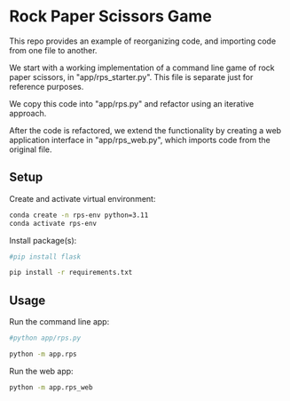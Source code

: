 
# Rock Paper Scissors Game

This repo provides an example of reorganizing code, and importing code from one file to another.

We start with a working implementation of a command line game of rock paper scissors, in "app/rps_starter.py". This file is separate just for reference purposes.

We copy this code into "app/rps.py" and refactor using an iterative approach.

After the code is refactored, we extend the functionality by creating a web application interface in "app/rps_web.py", which imports code from the original file.

## Setup

Create and activate virtual environment:

```sh
conda create -n rps-env python=3.11
conda activate rps-env
```

Install package(s):

```sh
#pip install flask

pip install -r requirements.txt
```


## Usage

Run the command line app:

```sh
#python app/rps.py

python -m app.rps

```


Run the web app:

```sh
python -m app.rps_web
```
